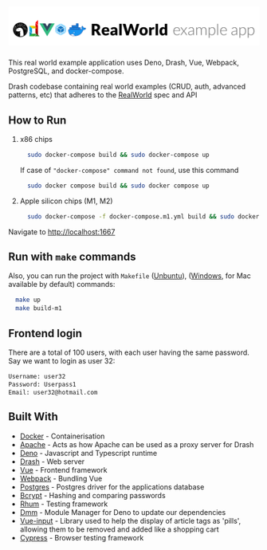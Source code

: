# ![Drash Example App](logo.png)

This real world example application uses Deno, Drash, Vue, Webpack, PostgreSQL,
and docker-compose.

Drash codebase containing real world examples (CRUD, auth, advanced patterns, etc) that adheres to the [RealWorld](https://github.com/gothinkster/realworld-example-apps) spec and API

## How to Run

1. x86 chips

    ```bash
      sudo docker-compose build && sudo docker-compose up
    ```

    If case of `"docker-compose" command not found`, use this command

    ```bash
      sudo docker compose build && sudo docker compose up
    ```

1. Apple silicon chips (M1, M2)

    ```bash
      sudo docker-compose -f docker-compose.m1.yml build && sudo docker-compose -f docker-compose.m1.yml up
    ```

Navigate to [http://localhost:1667](http://localhost:1667)

## Run with `make` commands

Also, you can run the project with `Makefile` ([Unbuntu](https://www.unixmen.com/install-ubuntu-make-on-ubuntu-15-04/)), ([Windows](https://stackoverflow.com/questions/32127524/how-to-install-and-use-make-in-windows), for Mac available by default) commands:

```bash
  make up
  make build-m1
```

## Frontend login

There are a total of 100 users, with each user having the same password. Say we
want to login as user 32:

```text
Username: user32
Password: Userpass1
Email: user32@hotmail.com
```

## Built With

- [Docker](https://www.docker.com/) - Containerisation
- [Apache](https://httpd.apache.org/) - Acts as how Apache can be used as a
  proxy server for Drash
- [Deno](https://deno.land) - Javascript and Typescript runtime
- [Drash](https://drash.land/drash) - Web server
- [Vue](https://vuejs.org/) - Frontend framework
- [Webpack](https://webpack.js.org/) - Bundling Vue
- [Postgres](https://github.com/deno-postgres/deno-postgres) - Postgres driver
  for the applications database
- [Bcrypt](https://github.com/jamesbroadberry/deno-bcrypt/tree/master) - Hashing
  and comparing passwords
- [Rhum](https://github.com/drashland/rhum) - Testing framework
- [Dmm](https://github.com/drashland/dmm) - Module Manager for Deno to update
  our dependencies
- [Vue-input](https://www.npmjs.com/package/@johmun/vue-tags-input) - Library
  used to help the display of article tags as 'pills', allowing them to be
  removed and added like a shopping cart
- [Cypress](https://cypress.io/) - Browser testing framework
